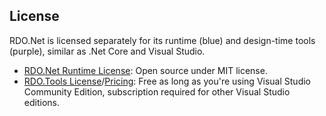 ## License

RDO.Net is licensed separately for its runtime (blue) and design-time tools (purple), similar as .Net Core and Visual Studio.

* [RDO.Net Runtime License](xref:rdo_net_runtime_license): Open source under MIT license.
* [RDO.Tools License](xref:rdo_tools_license)/[Pricing](https://my.devzest.com/Pricing): Free as long as you're using Visual Studio Community Edition, subscription required for other Visual Studio editions.